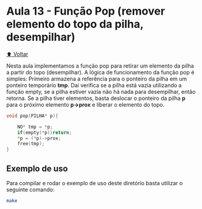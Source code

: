 # Aula 13 - Função Pop (remover elemento do topo da pilha, desempilhar)

[:arrow_up: Voltar](https://github.com/Geofisicando/C-orientado-a-testes#%C3%ADndice)

Nesta aula implementamos a função pop para retirar um elemento da pilha a partir do topo (desempilhar). A lógica de funcionamento da função
pop é simples: Primeiro armazena a referência para o ponteiro da pilha em um ponteiro temporário **tmp**.
Daí verifica se a pilha está vazia utilizando a função empty, se a pilha estiver vazia não há nada para desempilhar, então retorna.
Se a pilha tiver elementos, basta deslocar o ponteiro da pilha **p** para o próximo elemento **p->prox** e liberar o elemento do topo.

```c
void pop(PILHA* p){

	NO* tmp = *p;
	if(empty(*p))return;
	*p = (*p)->prox;
	free(tmp);
}
```

## Exemplo de uso

Para compilar e rodar o exemplo de uso deste diretório basta utilizar o seguinte comando:

```sh
make
```
